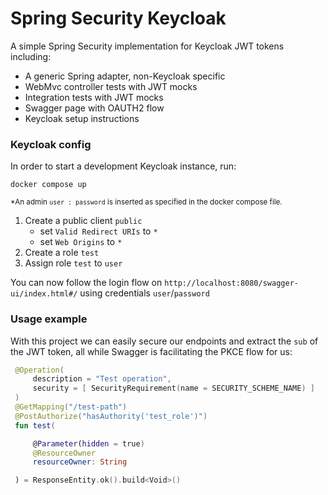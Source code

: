# Spring Security Keycloak

A simple Spring Security implementation for Keycloak JWT tokens including:

- A generic Spring adapter, non-Keycloak specific
- WebMvc controller tests with JWT mocks
- Integration tests with JWT mocks
- Swagger page with OAUTH2 flow
- Keycloak setup instructions

### Keycloak config
In order to start a development Keycloak instance, run:

```shell 
docker compose up
```

<sub>*An admin `user : password` is inserted as specified in the docker compose file.

1. Create a public client `public`
   - set `Valid Redirect URIs` to `*`
   - set `Web Origins` to `*`
2. Create a role `test`
3. Assign role `test` to `user`

You can now follow the login flow on `http://localhost:8080/swagger-ui/index.html#/` using credentials `user`/`password`

### Usage example
With this project we can easily secure our endpoints and extract the `sub` of the JWT token, all while Swagger is
facilitating the PKCE flow for us:

```kotlin
 @Operation(
     description = "Test operation",
     security = [ SecurityRequirement(name = SECURITY_SCHEME_NAME) ]
 )
 @GetMapping("/test-path")
 @PostAuthorize("hasAuthority('test_role')")
 fun test(

     @Parameter(hidden = true)
     @ResourceOwner
     resourceOwner: String

 ) = ResponseEntity.ok().build<Void>()
```
